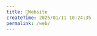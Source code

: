 ```yaml
---
title: 🌈Website
createTime: 2025/01/11 10:24:35
permalink: /web/
---
```


<CardGrid>
  <LinkCard title="HelloWorld" href="/hello-world/"></LinkCard>
</CardGrid>


[//]: # (<CardGrid>)

[//]: # (  <LinkCard title="HappyNewYear" href="/happy-new-year/"></LinkCard>)

[//]: # (</CardGrid>)